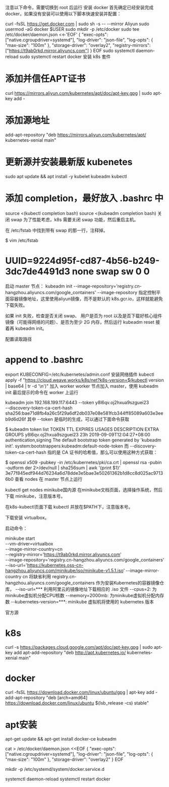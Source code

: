 
注意以下命令，需要切换到 root 后运行
安装 docker
首先确定已经安装完成 docker，如果没有安装可以使用以下脚本快速安装并配置：

curl -fsSL https://get.docker.com | sudo sh -s -- --mirror Aliyun
sudo usermod -aG docker $USER
sudo mkdir -p /etc/docker
sudo tee /etc/docker/daemon.json <<-'EOF'
{
  "exec-opts": ["native.cgroupdriver=systemd"],
  "log-driver": "json-file",
  "log-opts": {
    "max-size": "100m"
  },
  "storage-driver": "overlay2",
  "registry-mirrors": ["https://t9ab0rkd.mirror.aliyuncs.com"]
}
EOF
sudo systemctl daemon-reload
sudo systemctl restart docker
安装 k8s 套件
# 添加并信任APT证书
curl https://mirrors.aliyun.com/kubernetes/apt/doc/apt-key.gpg | sudo apt-key add -

# 添加源地址
add-apt-repository "deb https://mirrors.aliyun.com/kubernetes/apt/ kubernetes-xenial main"

# 更新源并安装最新版 kubenetes
sudo apt update && apt install -y kubelet kubeadm kubectl

# 添加 completion，最好放入 .bashrc 中
source <(kubectl completion bash)
source <(kubeadm completion bash)
关闭 swap
为了性能考虑，k8s 需要关闭 swap 功能，然后重启主机。

在 /etc/fstab 中找到带有 swap 的那一行，注释掉。

$ vim /etc/fstab
# UUID=9224d95f-cd87-4b56-b249-3dc7de4491d3 none            swap    sw              0       0
启动 master 节点：
kubeadm init --image-repository='registry.cn-hangzhou.aliyuncs.com/google_containers'
--image-repository 指定控制平面容器镜像地址，这里使用aliyun镜像，而不是默认的 k8s.gcr.io，这样就能避免下载失败。

如果 init 失败，检查是否关闭 swap、 用户是否为 root 以及是否下载好核心组件镜像（可能得网络的问题）、是否为至少 2G 内存，然后运行 kubeadm reset 接着再 kubeadm init。

配置读取路径
# append to .bashrc
export KUBECONFIG=/etc/kubernetes/admin.conf
安装网络插件
kubectl apply -f "https://cloud.weave.works/k8s/net?k8s-version=$(kubectl version | base64 | tr -d '\n')"
加入 worker
worker 节点加入 master，使用 kubeadm init 最后提示的命令在 worker 上运行

kubeadm join 192.168.199.117:6443 --token y8l6qv.oj2hxua9szguei23 \
--discovery-token-ca-cert-hash sha256:bae71d8fb4a26c5f29a6df2db037e08e581fcb344ff85089a603e3eeb9d6d26f
其中 --token 是临时的生成，可以通过下面命令获取

$ kubeadm token list
TOKEN                     TTL       EXPIRES                     USAGES                   DESCRIPTION                                                EXTRA GROUPS
y8l6qv.oj2hxua9szguei23   23h      2019-09-09T12:04:27+08:00   authentication,signing   The default bootstrap token generated by 'kubeadm init'.   system:bootstrappers:kubeadm:default-node-token
而 --discovery-token-ca-cert-hash 指的是 CA 证书的哈希值，那么可以使用这种方式获取：

$ openssl x509 -pubkey -in /etc/kubernetes/pki/ca.crt | openssl rsa -pubin -outform der 2>/dev/null | sha256sum | awk '{print $1}'
3e77f845edf944d76234a6d78dde3e5bae3e50261362b1d8cc8d025ac97136b0
查看 nodes
在 master 节点上运行

kubectl get nodes
minikube国内源
在minikube文档页面，选择操作系统，然后下载 minikube，注意版本号。

在k8s-kubectl页面下载 kubectl 并放在$PATH下，注意版本号。

下载安装 virtualbox。

启动命令：

minikube start \
--vm-driver=virtualbox \
--image-mirror-country=cn \
--registry-mirror='https://t9ab0rkd.mirror.aliyuncs.com' \
--image-repository='registry.cn-hangzhou.aliyuncs.com/google_containers' \
--iso-url='https://kubernetes.oss-cn-hangzhou.aliyuncs.com/minikube/iso/minikube-v1.5.1.iso'
--image-mirror-country cn 将缺省利用 registry.cn-hangzhou.aliyuncs.com/google_containers 作为安装Kubernetes的容器镜像仓库， --iso-url=*** 利用阿里云的镜像地址下载相应的 .iso 文件 --cpus=2: 为minikube虚拟机分配CPU核数 --memory=2000mb: 为minikube虚拟机分配内存数 --kubernetes-version=***: minikube 虚拟机将使用的 kubernetes 版本

官方源
# k8s
curl -s https://packages.cloud.google.com/apt/doc/apt-key.gpg | sudo apt-key add
apt-add-repository "deb http://apt.kubernetes.io/ kubernetes-xenial main"

# docker
curl -fsSL https://download.docker.com/linux/ubuntu/gpg | apt-key add -
add-apt-repository "deb [arch=amd64] https://download.docker.com/linux/ubuntu $(lsb_release -cs) stable"

# apt安装
apt-get update && apt-get install docker-ce kubeadm

cat > /etc/docker/daemon.json <<EOF
{
  "exec-opts": ["native.cgroupdriver=systemd"],
  "log-driver": "json-file",
  "log-opts": {
    "max-size": "100m"
  },
  "storage-driver": "overlay2"
}
EOF

mkdir -p /etc/systemd/system/docker.service.d

systemctl daemon-reload
systemctl restart docker
